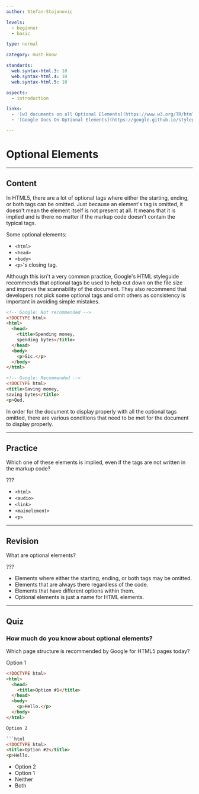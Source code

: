 ```yaml
---
author: Stefan-Stojanovic

levels:
  - beginner
  - basic

type: normal

category: must-know

standards:
  web.syntax-html.3: 10
  web.syntax-html.4: 10
  web.syntax-html.5: 10

aspects:
  - introduction

links:
  - '[w3 documents on all Optional Elements](https://www.w3.org/TR/html5/syntax.html#optional-tags){documentation}'
  - '[Google Docs On Optional Elements](https://google.github.io/styleguide/htmlcssguide.html#Optional_Tags){documentation}'

---
```

# Optional Elements
---
## Content

In HTML5, there are a lot of optional tags where either the starting, ending, or both tags can be omitted. Just because an element's tag is omitted, it doesn't mean the element itself is not present at all. It means that it is implied and is there no matter if the markup code doesn't contain the typical tags.

Some optional elements:
  - `<html>`
  - `<head>`
  - `<body>`
  - `<p>`'s closing tag.

Although this isn't a very common practice, Google's HTML styleguide recommends that optional tags be used to help cut down on the file size and improve the scannability of the document. They also recommend that developers not pick some optional tags and omit others as consistency is important in avoiding simple mistakes.

```html
<!-- Google: Not recommended -->
<!DOCTYPE html>
<html>
  <head>
    <title>Spending money,
    spending bytes</title>
  </head>
  <body>
    <p>Sic.</p>
  </body>
</html>
```

```html
<!-- Google: Recommended -->
<!DOCTYPE html>
<title>Saving money,
saving bytes</title>
<p>Qed.
```

In order for the document to display properly with all the optional tags omitted, there are various conditions that need to be met for the document to display properly. <!--All of these conditions can be found in [greater detail here](https://www.w3.org/TR/html5/syntax.html#optional-tags)-->

---
## Practice

Which one of these elements is implied, even if the tags are not written in the markup code?

???

* `<html>`
* `<audio>`
* `<link>`
* `<mainelement>`
* `<p>`

---
## Revision

What are optional elements?

???

* Elements where either the starting, ending, or both tags may be omitted.
* Elements that are always there regardless of the code.
* Elements that have different options within them.
* Optional elements is just a name for HTML elements.

---
## Quiz

### How much do you know about optional elements?

Which page structure is recommended by Google for HTML5 pages today?

Option 1  

```html
<!DOCTYPE html>
<html>
  <head>
    <title>Option #1</title>
  </head>
  <body>
    <p>Hello.</p>
  </body>
</html>

Option 2  

```html
<!DOCTYPE html>
<title>Option #2</title>
<p>Hello.
```

* Option 2
* Option 1
* Neither
* Both
 
